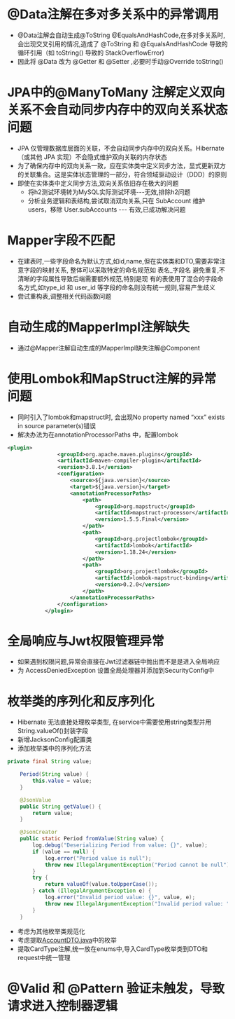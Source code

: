 # @Data注解在多对多关系中的异常调用
- @Data注解会自动生成@ToString @EqualsAndHashCode,在多对多关系时,
会出现交叉引用的情况,造成了 @ToString 和 @EqualsAndHashCode 
导致的循环引用（如 toString() 导致的 StackOverflowError)
- 因此将 @Data 改为 @Getter 和 @Setter ,必要时手动@Override toString()

# JPA中的@ManyToMany 注解定义双向关系不会自动同步内存中的双向关系状态问题
- JPA 仅管理数据库层面的关联，不会自动同步内存中的双向关系。Hibernate（或其他 JPA 实现）不会隐式维护双向关联的内存状态
- 为了确保内存中的双向关系一致，应在实体类中定义同步方法，显式更新双方的关联集合。这是实体状态管理的一部分，符合领域驱动设计（DDD）的原则
- 即使在实体类中定义同步方法,双向关系依旧存在极大的问题
  - 将h2测试环境转为MySQL实际测试环境---无效,排除h2问题
  - 分析业务逻辑和表结构,尝试取消双向关系,只在 SubAccount 维护 users，移除 User.subAccounts 
--- 有效,已成功解决问题

# Mapper字段不匹配
- 在建表时,一些字段命名为默认方式,如id,name,但在实体类和DTO,需要非常注意字段的映射关系,
整体可以采取特定的命名规范如 表名_字段名 避免重复,不清晰的字段属性导致后端需要额外规范,特别是现
有的表使用了混合的字段命名方式,如type_id 和 user_id 等字段的命名则没有统一规则,容易产生歧义
- 尝试重构表,调整相关代码函数问题

# 自动生成的MapperImpl注解缺失
- 通过@Mapper注解自动生成的MapperImpl缺失注解@Component

# 使用Lombok和MapStruct注解的异常问题
- 同时引入了lombok和mapstruct时, 会出现No property named “xxx” exists in source parameter(s)错误
- 解决办法为在annotationProcessorPaths 中，配置lombok
```xml
<plugin>
                <groupId>org.apache.maven.plugins</groupId>
                <artifactId>maven-compiler-plugin</artifactId>
                <version>3.8.1</version>
                <configuration>
                    <source>${java.version}</source>
                    <target>${java.version}</target>
                    <annotationProcessorPaths>
                        <path>
                            <groupId>org.mapstruct</groupId>
                            <artifactId>mapstruct-processor</artifactId>
                            <version>1.5.5.Final</version>
                        </path>
                        <path>
                            <groupId>org.projectlombok</groupId>
                            <artifactId>lombok</artifactId>
                            <version>1.18.24</version>
                        </path>
                        <path>
                            <groupId>org.projectlombok</groupId>
                            <artifactId>lombok-mapstruct-binding</artifactId>
                            <version>0.2.0</version>
                        </path>
                    </annotationProcessorPaths>
                </configuration>
            </plugin>
```
# 全局响应与Jwt权限管理异常
- 如果遇到权限问题,异常会直接在Jwt过滤器链中抛出而不是是进入全局响应
- 为 AccessDeniedException 设置全局处理器并添加到SecurityConfig中

# 枚举类的序列化和反序列化
- Hibernate 无法直接处理枚举类型, 在service中需要使用string类型并用String.valueOf()封装字段
- 新增JacksonConfig配置类
- 添加枚举类中的序列化方法
```java
private final String value;

    Period(String value) {
        this.value = value;
    }

    @JsonValue
    public String getValue() {
        return value;
    }

    @JsonCreator
    public static Period fromValue(String value) {
        log.debug("Deserializing Period from value: {}", value);
        if (value == null) {
            log.error("Period value is null");
            throw new IllegalArgumentException("Period cannot be null");
        }
        try {
            return valueOf(value.toUpperCase());
        } catch (IllegalArgumentException e) {
            log.error("Invalid period value: {}", value, e);
            throw new IllegalArgumentException("Invalid period value: " + value, e);
        }
    }
```
- 考虑为其他枚举类规范化
- 考虑提取[AccountDTO.java](src/main/java/com/as/server/dto/accounts/AccountDTO.java)中的枚举
- 提取CardType注解,统一放在enums中,导入CardType枚举类到DTO和request中统一管理

# @Valid 和 @Pattern 验证未触发，导致请求进入控制器逻辑